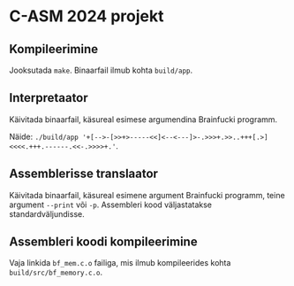 # C-ASM 2024 projekt

## Kompileerimine
Jooksutada `make`. Binaarfail ilmub kohta `build/app`.

## Interpretaator
Käivitada binaarfail, käsureal esimese argumendina Brainfucki programm.

Näide: `./build/app '+[-->-[>>+>-----<<]<--<---]>-.>>>+.>>..+++[.>]<<<<.+++.------.<<-.>>>>+.'`.

## Assemblerisse translaator
Käivitada binaarfail, käsureal esimene argument Brainfucki programm, teine argument `--print` või `-p`.
Assembleri kood väljastatakse standardväljundisse.

## Assembleri koodi kompileerimine
Vaja linkida `bf_mem.c.o` failiga, mis ilmub kompileerides kohta `build/src/bf_memory.c.o`.
